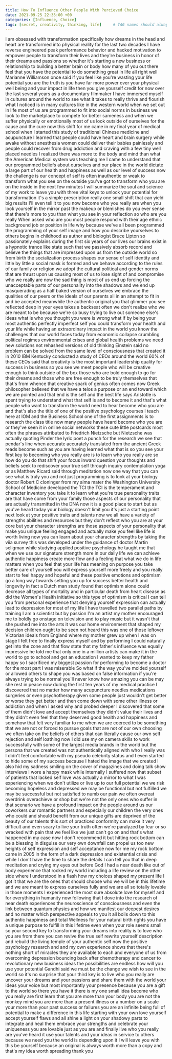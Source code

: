 ```yaml
---
title: How To Influence Other People With Percieved Choice
date: 2021-09-25 22:35:00 +00
categories: [Influence, Choice]
tags: [secret, creativity, thinking, life]     # TAG names should always be lowercase
---
```


I am obsessed with transformation specifically how dreams in the head and heart are transformed into physical reality for the last two decades I have reverse engineered peak performance behavior and hacked motivation to empower people to transform their lives and they're business in honor of their dreams and passions so whether it's starting a new business or relationship to building a better brain or body how many of you out there feel that you have the potential to do something great in life all right well Marianne Williamson once said if you feel like you're wasting your life potential you are the truth is you have far more power over your physical well being and your impact in life then you give yourself credit for now over the last several years as a documentary filmmaker I have immersed myself in cultures around the world to see what it takes to really thrive and flourish what I noticed is in many cultures like in the western world when we set out in life most of us are programmed to fit into social norms in business we look to the marketplace to compete for better sameness and when we suffer physically or emotionally most of us look outside of ourselves for the cause and the cure now this shift for me came in my final year of medical school when I started this study of traditional Chinese medicine and acupuncture I learned that people could have heart and brain surgery while awake without anesthesia women could deliver their babies painlessly and people could recover from drug addiction and craving with a few tiny well placed needles I realized there was more to the body and mind than what the American Medical system was teaching me I came to understand that our programmed beliefs about ourselves and our place in the world dictate a large part of our health and happiness as well as our level of success now the challenge is our concept of self is often inauthentic or weak to transform what you see on the outside you've got to transform who you are on the inside in the next few minutes I will summarize the soul and science of my work to leave you with three vital keys to unlock your potential for transformation it's a simple prescription really one small shift that can yield big results I'll even tell it to you now become who you really are when you look yourself in the mirror past the makeup or blemishes do you ever sense that there's more to you than what you see in your reflection so who are you really When asked who are you most people respond with their age ethnic background job or position in life why because we've all been programmed the programming of your self image and how you describe yourselves to others begins in childhood as author and biologist Bruce Lipton so passionately explains during the first six years of our lives our brains exist in a hypnotic trance like state such that we passively absorb record and believe the things that are impressed upon us from the outside world so from birth the socialization process shapes our sense of self identity and little by little a social mask is formed and we behave according to the rules of our family or religion we adopt the cultural political and gender norms that are thrust upon us causing most of us to lose sight of and compromise who we really are now the sad thing is most of us end up forcing the unacceptable parts of our personality into the shadows and we end up masquerading as a half baked version of ourselves we embrace the qualities of our peers or the ideals of our parents all in an attempt to fit in and be accepted meanwhile the authentic original you that glimmer you see reflected deep in your eyes takes a backseat often we don't realize who we are meant to be because we're so busy trying to live out someone else's ideas what is who you thought you were is wrong what if by being your most authentic perfectly imperfect self you could transform your health and your life while having an extraordinary impact in the world you know the challenges that our world faces today from economic collapse crumbling political regimes environmental crises and global health problems we need new solutions not rehashed versions of old thinking Einstein said no problem can be solved from the same level of consciousness that created it in 2010 IBM Kentucky conducted a study of CEOs around the world 60% of these CEOs said that creativity is the most important leadership quality for success in business so you see we meet people who will be creative enough to think outside of the box those who are bold enough to go for their dreams and those who are free enough to be truly themselves that that's from whence that creative spark of genius often comes now Greek philosopher believed that we have a telos a purpose or an end toward which we are pointed and that end is the self and the best life says Aristotle is spent trying to understand what that self is and to become it and that's what people who want to transform the world need to hear become who you are and that's also the title of one of the positive psychology courses I teach here at IOM and the Business School one of the first assignments is to research the class title now many people have heard become who you are or they've seen it in online social networks these cute little postcards most often the phrases attributed to Friedrich Nietzsche but Nietzsche was actually quoting Pinder the lyric poet a punch for the research we see that pendar's line when accurate accurately translated from the ancient Greek reads become such as you are having learned what that is so you see your first key to becoming who you really are is to learn who you really are so how do you do that shift your focus inward question your thoughts and beliefs seek to rediscover your true self through inquiry contemplation yoga or as Matthew Ricard said through meditation now one way that you can see what is truly you and not just programming is to look at your biology doctor Robert C cloninger from my alma mater the Washington University School of Medicine developed the TCI the TCI is the temperament and character inventory you take it to learn what you're true personality traits are that have come from your family those aspects of our personality that are actually transmitted in the DNA now it is a good place to start but as you've heard today your biology doesn't limit you it's just a starting point next look at your positive traits and talents now we all have a variety of strengths abilities and resources but they don't reflect who you are at your core but your character strengths are those aspects of your personality that make you unique feeling engaged and actually make you feel like life is worth living now you can learn about your character strengths by taking the viia survey this was developed under the guidance of doctor Martin seligman while studying applied positive psychology he taught me that when we use our signature strength more in our daily life we can achieve authentic happiness create more flow and a feeling that what we do in life matters when you feel that your life has meaning on purpose you take better care of yourself you will express yourself more freely and you really start to feel happy and hopeful and these positive emotions and optimism go a long way towards setting you up for success better health and longevity in fact a Dutch man study found that optimism alone could decrease all types of mortality and in particular death from heart disease as did the Women's Health initiative so this type of optimism is critical I can tell you from personal experience that denying yourself expression can actually lead to depression for most of my life I have travelled two parallel paths by training I am a scientist but by passion I'm an artist my mother encouraged me to boldly go onstage on television and to play music but it wasn't that she pushed me into the arts it was our home environment that shaped my decision children ought to be seen not heard this was one of those leftover Victorian ideals from England where my mother grew up when I was on stage I felt free to finally express myself and by performing I could naturally get into the zone and that flow state that my father's influence was equally impressive he told me that only one in a million artists can make it in the world to go to school and get an education I wanted to keep my father happy so I sacrificed my biggest passion for performing to become a doctor for the most part I was miserable So what if the way you've molded yourself or allowed others to shape you was based on false information if you're always trying to be normal you'll never know how amazing you can be may she rest in peace now during the first ten years of my medical practice I discovered that no matter how many acupuncture needles medications surgeries or even psychotherapy given some people just wouldn't get better or worse they get better and then come down with some other illness or addiction and when I asked why and probed deeper I discovered that some of them didn't love and accept themselves they didn't value their lives and they didn't even feel that they deserved good health and happiness and somehow that felt very familiar to me when we are coerced to be something that we are not or forced to pursue goals that are not of our own choosing we often take on the beliefs of others that can literally cause our own self rejection and self loathing now I did use my on camera skills to work successfully with some of the largest media brands in the world but the persona that we created was not authentically aligned with who I really was I didn't feel comfortable with my pseudo celebrity status and I even started to hide some of my success because I hated the image that we created I also hid my sadness smiling on the cover of magazines and doing talk show interviews I wore a happy mask while internally I suffered now that subset of patients that lacked self love was actually a mirror to what I was experiencing when we don't utilize or live up to our full potential we we risk becoming hopeless and depressed we may be functional but not fulfilled we may be successful but not satisfied to numb our pain we often overeat overdrink overachieve or shop but we're not the only ones who suffer in that scenario we have a profound impact on the people around us our coworkers our romantic partners and especially our children the very ones who could and should benefit from our unique gifts are deprived of the beauty of our talents this sort of practiced conformity can make it very difficult and even scary to live your truth often we're paralyzed by fear or so wracked with pain that we feel like we just can't go on and that's what happened in my case now I don't recommend it but hitting rock bottom can be a blessing in disguise our very own downfall can propel us too new heights of self expression and self acceptance now for me my rock bottom came in 2005 in the form of a dark depression and existential crisis and while I don't have the time to share the details I can tell you that in deep meditation and crying my eyes out before God I had a near death like out of body experience that rocked my world including a life review on the other side where I understood in a flash how my choices shaped my present life I got it that we are the ones that should choose who we will be in this lifetime and we are meant to express ourselves fully and we are all so totally lovable in those moments I experienced the most sure absolute love for myself and for everything in humanity now following that I dove into the research of near death experiences the neuroscience of consciousness and even the link between quantum physics and how we manifest our deepest desires and no matter which perspective appeals to you it all boils down to this authentic happiness and total Wellness for your natural birth rights you have a unique purpose to fulfill in this lifetime even when your role seems small so your second key to transforming your dreams into reality is to love who you are from there you can revive the true self rewrite yourself description and rebuild the living temple of your authentic self now the positive psychology research and and my own experience shows that there's nothing short of miracles they are available to each and everyone of us from overcoming depression bouncing back after chemotherapy and cancer to revolutionary new business ideas the possibilities are endless how will you use your potential Gandhi said we must be the change we wish to see in the world so it's no surprise that your third key is to live who you really are uncover your dreams and your passions and share them with the world your ideas your voice but most importantly your presence because you are a gift to the world so there you have it there is my one small idea become who you really are first learn that you are more than your body you are not the monkey mind you are more than a present illness or a number on a scale your more than your past success or failures you are an infinite being full of potential to make a difference in this life starting with your own love yourself accept yourself flaws and all shine a light on your shadowy parts to integrate and heal them embrace your strengths and celebrate your uniqueness you are lovable just as you are and finally live who you really are you've heard it use your talents and your ideas in service to others because we need you the world is depending upon it I will leave you with this be yourself because an original is always worth more than a copy and that's my idea worth spreading thank you
